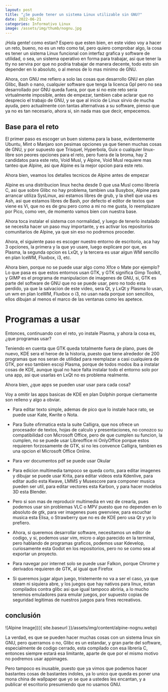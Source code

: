 ```yaml
---
layout: post
title: "¿Se puede tener un sistema Linux utilizable sin GNU?"
date: 2022-06-21
categories: Informativo Linux
image: /assets/img/thumb/nognu.jpg
---
```


¡Hola gente! como estan? Espero que esten bien, en este video voy a hacer un reto, bueno, no es un reto como tal, pero quiero comprobar algo, la cosa es tener un sistema Linux funcional con interfaz grafica y software de utilidad, o sea, un sistema operativo en forma para trabajar, asi que tener la tty no servira por que no podria trabajar de manera decente, todo esto sin depender en lo absoluto, o al menos de lo mas minimo de GNU.

Ahora, con GNU me refiero a solo las cosas que desarrollo GNU en plan Glibc, Bash o nano, cualquier software que tenga la licenca Gpl pero no sea desarrollado por GNU queda fuera, por que si no este reto seria virtualmente imposible, antes de empezar, tambien cabe aclarar que no desprecio el trabajo de GNU, y se que al inicio de Linux sirvio de mucha ayuda, pero actualmente con tantas alternativas a su software, pienso que ya no es tan necesario, ahora si, sin nada mas que decir, empecemos.

## Base para el reto

El primer paso es escoger un buen sistema para la base, evidentemente Ubuntu, Mint o Manjaro son pesimas opciones ya que tienen muchas cosas de GNU, y por supuesto que Trisquel, Hyperbola, Guix o cualquier linux-libre son peores opciones para el reto, pero fuera de la broma, hay 2 candidatos para este reto, Void Musl, y Alpine, Void Musl requiere mas tanteo que Alpine, asi que Alpine es la mejor opcion para este reto.

Ahora bien, veamos los detalles tecnicos de Alpine antes de empezar

Alpine es una distribucion linux hecha desde 0 que usa Musl como librería C, asi que sobre Glibc no hay problema, tambien usa Busybox, Alpine para arrancar utiliza SysLinux, asi estamos libres de grub, y la shell que usa es Ash, asi que estamos libres de Bash, por defecto el editor de textos que viene es Vi, que no es de gnu pero como a mi no me gusta, lo reemplazare por Pico, como ven, de momento vamos bien con nuestra base.

Ahora toca instalar el sistema con normalidad, y luego de tenerlo instalado se necesita hacer un paso muy importante, y es activar los repositorios comunitarios de Alpine, ya que sin eso no podremos proceder.

Ahora, el siguiente paso es escoger nuestro entorno de escritorio, aca hay 3 opciones, la primera y la que yo usare, luego explicare por que, es Plasma, la segunda opcion es LxQt, y la tercera es usar algun WM sencillo en plan IceWM, Fluxbox, i3, etc.

Ahora bien, porque no se puede usar algo como Xfce o Mate por ejemplo? Lo que pasa es que estos entornos usan GTK, y GTK significa Gimp Toolkit, y GIMP es el programa de manipulacion de imagenes de GNU, si, GTK es parte del software de GNU que no se puede usar, pero no todo esta perdido, ya que la salvacion de este video, sera Qt, y LxQt y Plasma lo usan, un wm en plan IceWM, Fluxbox o i3, no usan nada porque son sencillos, ellos dibujan al menos el marco de las ventanas como les apetece.

# Programas a usar

Entonces, continuando con el reto, yo instale Plasma, y ahora la cosa es, ¿que programas usar? 

Teniendo en cuenta que GTK queda totalmente fuera de plano, pues de nuevo, KDE sera el heroe de la historia, puesto que tiene alrededor de 200 programas que nos seran de utilidad para reemplazar a casi cualquiera de GTK, por eso tambien escojí Plasma, porque de todos modos iba a instalar cosas de KDE, aunque igual no hace falta instalar todo el entorno solo por una app, asi que usarlas en LxQt no es problema realmente.

Ahora bien, ¿que apps se pueden usar usar para cada cosa?

Voy a omitir las apps basicas de KDE en plan Dolphin porque ciertamente son relleno y algo a obviar.

- Para editar texto simple, ademas de pico que lo instale hace rato, se puede usar Kate, Kwrite o Nota.

- Para Suite ofirmatica esta la suite Calligra, que nos ofrece un procesador de textos, hojas de calculo y presentaciones, no conozco su compatibilidad con Microsoft Office, pero de que cumplen su funcion, la cumplen, no se puede usar Libreoffice ni OnlyOffice porque estos requieren forzosamente de GTK, si no les convence Calligra, tambien es una opcion el Microsoft Office Online.

- Para ver documentos pdf se puede usar Okular

- Para edicion multimedia tampoco se queda corto, para editar imagenes y dibujar se puede usar Krita, para editar videos esta Kdenlive, para editar audio esta Kwave, LMMS y Musescore para componer musica pueden ser util, para editar vectores esta Karbon, y para hacer modelos 3D esta Blender.

- Pero si son mas de reproducir multimedia en vez de crearla, pues podemos usar sin problemas VLC o MPV puesto que no dependen en lo absoluto de gtk, para ver imagenes pues gwenview, para escuchar musica esta Elisa, o Strawberry que no es de KDE pero usa Qt y yo lo prefiero.

- Ahora, si queremos desarrollar software, necesitamos un editor de codigo, y si, podemos usar vim, micro o algo parecido en la terminal, pero hablando de programas graficos, podemos usar Kdevelop, curiosamente esta Godot en los repositorios, pero no se como sea al exportar un proyecto.

- Para navegar por internet solo se puede usar Falkon, porque Chrome y derivados requieren de GTK, al igual que Firefox

- Si queremos jugar algun juego, tristemente no va a ser el caso, ya que steam ni siquiera abre, y los juegos que hay nativos para linux, estan compilados contra glibc asi que igual tampoco abriria, a lo mucho tenemos emuladores para emular juegos, por supuesto copias de seguridad legitimas de nuestros juegos para fines recreativos.

## conclusión

![Alpine Image]({{ site.baseurl }}/assets/img/content/alpine-nognu.webp)

La verdad, es que se pueden hacer muchas cosas con un sistema linux sin GNU, pero querramos o no, Glibc es un estandar, y gran parte del software, especialmente de codigo cerrado, esta compilado con esa librería C, entonces siempre estará esa limitante, aparte de que por el mismo motivo no podremos usar appimages.

Pero tampoco es inusable, puesto que ya vimos que podemos hacer bastantes cosas de bastantes indoles, ya lo unico que queda es poner una mona china de wallpaper que yo se que a ustedes les encantan, y a publicar el escritorio presumiendo que no usamos GNU.